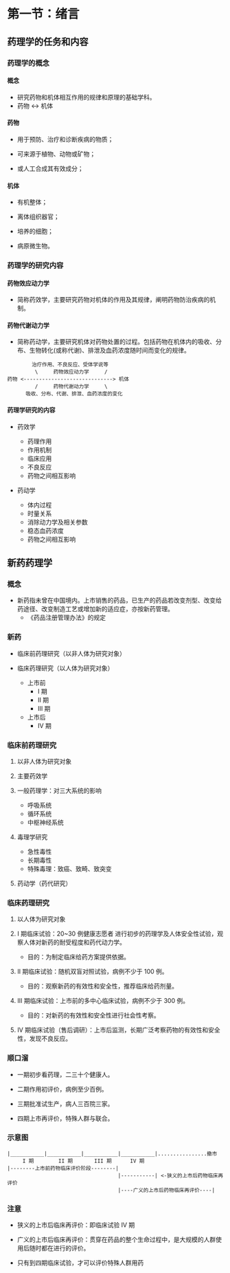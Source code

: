 # 第一节：绪言

## 药理学的任务和内容

### 药理学的概念

#### 概念

- 研究药物和机体相互作用的规律和原理的基础学科。
- 药物 <-> 机体

#### 药物

- 用于预防、治疗和诊断疾病的物质；
- 可来源于植物、动物或矿物；

- 或人工合成其有效成分；


#### 机体

- 有机整体；
- 离体组织器官；

- 培养的细胞；

- 病原微生物。


### 药理学的研究内容

#### 药物效应动力学

- 简称药效学，主要研究药物对机体的作用及其规律，阐明药物防治疾病的机制。

#### 药物代谢动力学

- 简称药动学，主要研究机体对药物处置的过程。包括药物在机体内的吸收、分布、生物转化(或称代谢)、排泄及血药浓度随时间而变化的规律。

```log
        治疗作用、不良反应、受体学说等
         \     药物效应动力学     /
药物 <-----------------------------> 机体
         /     药物代谢动力学     \
      吸收、分布、代谢、排泄、血药浓度的变化
```

#### 药理学研究的内容

- 药效学
  - 药理作用
  - 作用机制
  - 临床应用
  - 不良反应
  - 药物之间相互影响

- 药动学
  - 体内过程
  - 时量关系
  - 消除动力学及相关参数
  - 稳态血药浓度
  - 药物之间相互影响

## 新药药理学

### 概念

- 新药指未曾在中国境内。上市销售的药品，已生产的药品若改变剂型、改变给药途径、改变制造工艺或增加新的适应症，亦按新药管理。
  - 《药品注册管理办法》的规定

### 新药

- 临床前药理研究（以非人体为研究对象）

- 临床药理研究（以人体为研究对象）
  - 上市前
    - I 期
    - II 期
    - III 期
  - 上市后
    - IV 期

### 临床前药理研究

1. 以非人体为研究对象
2. 主要药效学

3. 一般药理学：对三大系统的影响
   - 呼吸系统
   - 循环系统
   - 中枢神经系统
4. 毒理学研究
   - 急性毒性
   - 长期毒性
   - 特殊毒理：致癌、致畸、致突变
5. 药动学（药代研究）


### 临床药理研究

1. 以人体为研究对象
2. I 期临床试验：20~30 例健康志愿者 进行初步的药理学及人体安全性试验，观察人体对新药的耐受程度和药代动力学。
   - 目的：为制定临床给药方案提供依据。
3. II 期临床试验：随机双盲对照试验，病例不少于 100 例。

   - 目的：观察新药的有效性和安全性，推荐临床给药剂量。
4. III 期临床试验：上市前的多中心临床试验，病例不少于 300 例。

   - 目的：对新药的有效性和安全性进行社会性考察。
5. IV 期临床试验（售后调研）：上市后监测，长期广泛考察药物的有效性和安全性，发现不良反应。

### 顺口溜

- 一期初步看药理，二三十个健康人。
- 二期作用初评价，病例至少百例。

- 三期批准试生产，病人三百院三家。

- 四期上市再评价，特殊人群与联合。


### 示意图

```log
|___________|___________|___________|___________|................撤市
     I 期        II 期       III 期      IV 期
|--------上市前药物临床评价阶段--------|
                                    |-----------| <-狭义的上市后药物临床再评价
                                    |----广义的上市后药物临床再评价----|
```

### 注意

- 狭义的上市后临床再评价：即临床试验 IV 期
- 广义的上市后临床再评价：贯穿在药品的整个生命过程中，是大规模的人群使用后随时都在进行的评价。

- 只有到四期临床试验，才可以评价特殊人群用药








